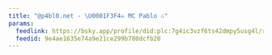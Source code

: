 ```yaml
---
title: "@p4bl0.net - \U0001F3F4‍☠️ MC Pablo ∴"
params:
  feedlink: https://bsky.app/profile/did:plc:7g4ic3vzf6ts42dmpy5usg4l/rss
  feedid: 9e4ae1635e74a9e21ce299b780dcfb20
---
```

